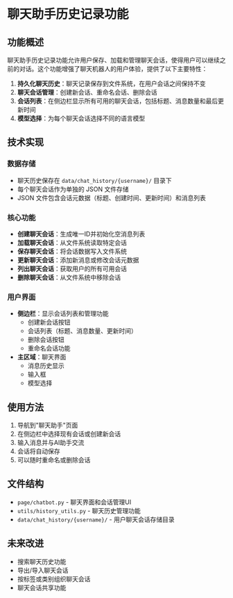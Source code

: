 # 聊天助手历史记录功能

## 功能概述

聊天助手历史记录功能允许用户保存、加载和管理聊天会话，使得用户可以继续之前的对话。这个功能增强了聊天机器人的用户体验，提供了以下主要特性：

1. **持久化聊天历史**：聊天记录保存到文件系统，在用户会话之间保持不变
2. **聊天会话管理**：创建新会话、重命名会话、删除会话
3. **会话列表**：在侧边栏显示所有可用的聊天会话，包括标题、消息数量和最后更新时间
4. **模型选择**：为每个聊天会话选择不同的语言模型

## 技术实现

### 数据存储

- 聊天历史保存在 `data/chat_history/{username}/` 目录下
- 每个聊天会话作为单独的 JSON 文件存储
- JSON 文件包含会话元数据（标题、创建时间、更新时间）和消息列表

### 核心功能

- **创建聊天会话**：生成唯一ID并初始化空消息列表
- **加载聊天会话**：从文件系统读取特定会话
- **保存聊天会话**：将会话数据写入文件系统
- **更新聊天会话**：添加新消息或修改会话元数据
- **列出聊天会话**：获取用户的所有可用会话
- **删除聊天会话**：从文件系统中移除会话

### 用户界面

- **侧边栏**：显示会话列表和管理功能
  - 创建新会话按钮
  - 会话列表（标题、消息数量、更新时间）
  - 删除会话按钮
  - 重命名会话功能
- **主区域**：聊天界面
  - 消息历史显示
  - 输入框
  - 模型选择

## 使用方法

1. 导航到"聊天助手"页面
2. 在侧边栏中选择现有会话或创建新会话
3. 输入消息并与AI助手交流
4. 会话将自动保存
5. 可以随时重命名或删除会话

## 文件结构

- `page/chatbot.py` - 聊天界面和会话管理UI
- `utils/history_utils.py` - 聊天历史管理功能
- `data/chat_history/{username}/` - 用户聊天会话存储目录

## 未来改进

- 搜索聊天历史功能
- 导出/导入聊天会话
- 按标签或类别组织聊天会话
- 聊天会话共享功能
